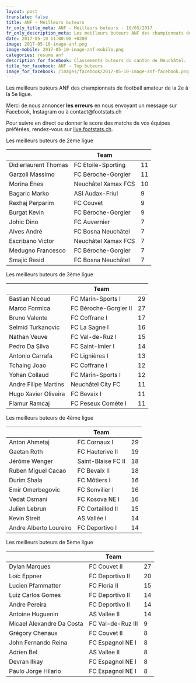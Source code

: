 ```yaml
---
layout: post
translate: false
title: ANF - Meilleurs buteurs
fr_only_title_meta: ANF - Meilleurs buteurs - 10/05/2017
fr_only_description_meta: Les meilleurs buteurs ANF des championnats de football amateur de la 2e à la 5e ligue - 10/05/2017
date: 2017-05-10 11:00:00 +0200
image: 2017-05-10-image-anf.png
image-mobile: 2017-05-10-image-anf-mobile.png
categories: resume anf
description_for_facebook: Classements buteurs du canton de Neuchâtel.
title_for_facebook: ANF - Top buteurs
image_for_facebook: /images/facebook/2017-05-10-image-anf-facebook.png
---
```

<p>Les meilleurs buteurs ANF des championnats de football amateur de la 2e à la 5e ligue.</p>
<p>Merci de nous annoncer <b>les erreurs</b> en nous envoyant un message sur Facebook, Instagram ou à contact@footstats.ch</p>
<p>Pour suivre en direct ou donner le score des matchs de vos équipes préférées, rendez-vous sur <a href='http://live.footstats.ch'>live.footstats.ch</a>.</p>

<p>Les meilleurs buteurs de 2ème ligue</p><table class="table"><thead><tr><th><i class="fa fa-male"></i></th><th>Team</th><th><i class="fa fa-futbol-o"></i></th></tr></thead><tbody><tr><td>Didierlaurent Thomas</td><td>FC Etoile-Sporting</td><td>11</td></tr><tr><td>Garzoli Massimo</td><td>FC Béroche-Gorgier</td><td>11</td></tr><tr><td>Morina Enes</td><td>Neuchâtel Xamax FCS</td><td>10</td></tr><tr><td>Bagaric Marko</td><td>ASI Audax-Friul</td><td>9</td></tr><tr><td>Rexhaj Perparim</td><td>FC Couvet</td><td>9</td></tr><tr><td>Burgat Kevin</td><td>FC Béroche-Gorgier</td><td>9</td></tr><tr><td>Johic Dino</td><td>FC Auvernier</td><td>7</td></tr><tr><td>Alves André</td><td>FC Bosna Neuchâtel</td><td>7</td></tr><tr><td>Escribano Victor</td><td>Neuchâtel Xamax FCS</td><td>7</td></tr><tr><td>Medugno Francesco</td><td>FC Béroche-Gorgier</td><td>7</td></tr><tr><td>Smajic Resid</td><td>FC Bosna Neuchâtel</td><td>7</td></tr></tbody></table><p>Les meilleurs buteurs de 3ème ligue</p><table class="table"><thead><tr><th><i class="fa fa-male"></i></th><th>Team</th><th><i class="fa fa-futbol-o"></i></th></tr></thead><tbody><tr><td>Bastian Nicoud</td><td>FC Marin-Sports I</td><td>29</td></tr><tr><td>Marco Formica</td><td>FC Béroche-Gorgier II</td><td>27</td></tr><tr><td>Bruno Valente</td><td>FC Coffrane I</td><td>17</td></tr><tr><td>Selmid Turkanovic</td><td>FC La Sagne I</td><td>16</td></tr><tr><td>Nathan Veuve</td><td>FC Val-de-Ruz I</td><td>15</td></tr><tr><td>Pedro Da Silva</td><td>FC Saint-Imier I</td><td>14</td></tr><tr><td>Antonio Carrafa</td><td>FC Lignières I</td><td>13</td></tr><tr><td>Tchaing Joao</td><td>FC Coffrane I</td><td>12</td></tr><tr><td>Yohan Collaud</td><td>FC Marin-Sports I</td><td>12</td></tr><tr><td>Andre Filipe Martins</td><td>Neuchâtel City FC</td><td>11</td></tr><tr><td>Hugo Xavier Oliveira</td><td>FC Bevaix I</td><td>11</td></tr><tr><td>Flamur Ramcaj</td><td>FC Peseux Comète I</td><td>11</td></tr></tbody></table><p>Les meilleurs buteurs de 4ème ligue</p><table class="table"><thead><tr><th><i class="fa fa-male"></i></th><th>Team</th><th><i class="fa fa-futbol-o"></i></th></tr></thead><tbody><tr><td>Anton Ahmetaj</td><td>FC Cornaux I</td><td>29</td></tr><tr><td>Gaetan Roth</td><td>FC Hauterive II</td><td>19</td></tr><tr><td>Jérôme Wenger</td><td>Saint-Blaise FC II</td><td>18</td></tr><tr><td>Ruben Miguel Cacao</td><td>FC Bevaix II</td><td>18</td></tr><tr><td>Durim Shala</td><td>FC Môtiers I</td><td>16</td></tr><tr><td>Emir Omerbegovic</td><td>FC Sonvilier I</td><td>16</td></tr><tr><td>Vedat Osmani</td><td>FC Kosova NE I</td><td>16</td></tr><tr><td>Julien Lebrun</td><td>FC Cortaillod II</td><td>15</td></tr><tr><td>Kevin Streit</td><td>AS Vallée I</td><td>14</td></tr><tr><td>Andre Alberto Loureiro</td><td>FC Deportivo I</td><td>14</td></tr></tbody></table><p>Les meilleurs buteurs de 5ème ligue</p><table class="table"><thead><tr><th><i class="fa fa-male"></i></th><th>Team</th><th><i class="fa fa-futbol-o"></i></th></tr></thead><tbody><tr><td>Dylan Marques</td><td>FC Couvet II</td><td>27</td></tr><tr><td>Loïc Eppner</td><td>FC Deportivo II</td><td>20</td></tr><tr><td>Lucien Pfammatter</td><td>FC Floria II</td><td>15</td></tr><tr><td>Luiz Carlos Gomes</td><td>FC Deportivo II</td><td>14</td></tr><tr><td>Andre Pereira</td><td>FC Deportivo II</td><td>14</td></tr><tr><td>Antoine Huguenin</td><td>AS Vallée II</td><td>14</td></tr><tr><td>Micael Alexandre Da Costa</td><td>FC Val-de-Ruz III</td><td>9</td></tr><tr><td>Grégory Chenaux</td><td>FC Couvet II</td><td>8</td></tr><tr><td>John Fernando Reina</td><td>FC Espagnol NE I</td><td>8</td></tr><tr><td>Adrien Bel</td><td>AS Vallée II</td><td>8</td></tr><tr><td>Devran Ilkay</td><td>FC Espagnol NE I</td><td>8</td></tr><tr><td>Paulo Jorge Hilario</td><td>FC Espagnol NE I</td><td>8</td></tr></tbody></table>